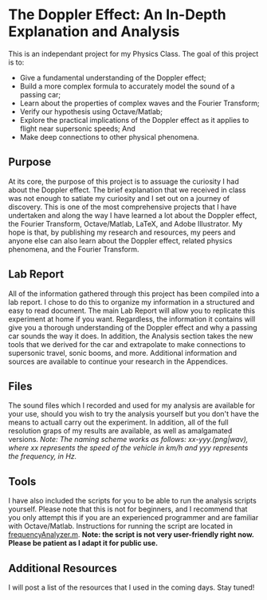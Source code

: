 # The Doppler Effect: An In-Depth Explanation and Analysis
This is an independant project for my Physics Class. The goal of this project is to:
- Give a fundamental understanding of the Doppler effect;
- Build a more complex formula to accurately model the sound of a passing car;
- Learn about the properties of complex waves and the Fourier Transform;
- Verify our hypothesis using Octave/Matlab;
- Explore the practical implications of the Doppler effect as it applies to flight near supersonic speeds; And
- Make deep connections to other physical phenomena.

## Purpose
At its core, the purpose of this project is to assuage the curiosity I had about the Doppler effect. The brief explanation that we received in class was not enough to satiate my curiosity and I set out on a journey of discovery. This is one of the most comprehensive projects that I have undertaken and along the way I have learned a lot about the Doppler effect, the Fourier Transform, Octave/Matlab, LaTeX, and Adobe Illustrator. My hope is that, by publishing my research and resources, my peers and anyone else can also learn about the Doppler effect, related physics phenomena, and the Fourier Transform.

## Lab Report
All of the information gathered through this project has been compiled into a lab report. I chose to do this to organize my information in a structured and easy to read document. The main Lab Report will allow you to replicate this experiment at home if you want. Regardless, the information it contains will give you a thorough understanding of the Doppler effect and why a passing car sounds the way it does. In addition, the Analysis section takes the new tools that we derived for the car and extrapolate to make connections to supersonic travel, sonic booms, and more. Additional information and sources are available to continue your research in the Appendices.

## Files
The sound files which I recorded and used for my analysis are available for your use, should you wish to try the analysis yourself but you don't have the means to actuall carry out the experiment. In addition, all of the full resolution graps of my results are available, as well as amalgamated versions. *Note: The naming scheme works as follows: xx-yyy.(png|wav), where xx represents the speed of the vehicle in km/h and yyy represents the frequency, in Hz.*

## Tools
I have also included the scripts for you to be able to run the analysis scripts yourself. Please note that this is not for beginners, and I recommend that you only attempt this if you are an experienced programmer and are familiar with Octave/Matlab. Instructions for running the script are located in [frequencyAnalyzer.m](scripts/frequencyAnalyzer.m). **Note: the script is not very user-friendly right now. Please be patient as I adapt it for public use.**

## Additional Resources
I will post a list of the resources that I used in the coming days. Stay tuned!

